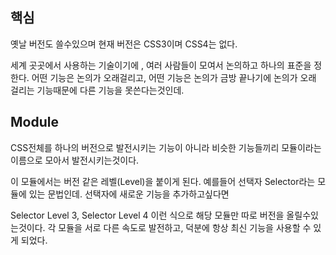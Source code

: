 ## 핵심
옛날 버전도 쓸수있으며 현재 버전은 CSS3이며
CSS4는 없다.

세계 곳곳에서 사용하는 기술이기에 , 여러 사람들이 모여서 논의하고 하나의 표준을 정한다. 어떤 기능은 논의가 오래걸리고, 어떤 기능은 논의가 금방 끝나기에 논의가 오래 걸리는 기능때문에 다른 기능을 못쓴다는것인데.

## Module
CSS전체를 하나의 버전으로 발전시키는 기능이 아니라 비슷한 기능들끼리 모듈이라는 이름으로 모아서 발전시키는것이다.

이 모듈에서는 버전 같은 레벨(Level)을 붙이게 된다. 예를들어 선택자 Selector라는 모듈에 있는 문법인데. 선택자에 새로운 기능을 추가하고싶다면 

Selector Level 3, Selector Level 4 이런 식으로 해당 모듈만 따로 버전을 올릴수있는것이다. 각 모듈을 서로 다른 속도로 발전하고, 덕분에 항상 최신 기능을 사용할 수 있게 되었다.